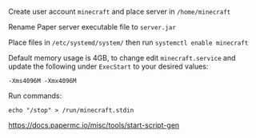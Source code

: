 Create user account `minecraft` and place server in `/home/minecraft`

Rename Paper server executable file to `server.jar`

Place files in `/etc/systemd/system/` then run `systemctl enable minecraft`

Default memory usage is 4GB, to change edit `minecraft.service` and update the following under `ExecStart` to your desired values:
```
-Xms4096M -Xmx4096M
```

Run commands:
```
echo "/stop" > /run/minecraft.stdin
```

<https://docs.papermc.io/misc/tools/start-script-gen>
